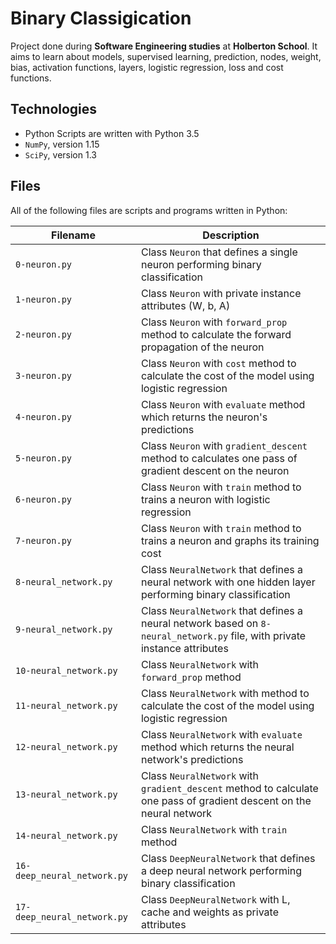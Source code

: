 # Binary Classigication

Project done during **Software Engineering studies** at **Holberton School**. It aims to learn about models, supervised learning, prediction, nodes, weight, bias, activation functions, layers, logistic regression, loss and cost functions.

## Technologies
* Python Scripts are written with Python 3.5
* `NumPy`, version 1.15
* `SciPy`, version 1.3

## Files
All of the following files are scripts and programs written in Python:

| Filename | Description |
| -------- | ----------- |
| `0-neuron.py` | Class `Neuron` that defines a single neuron performing binary classification |
| `1-neuron.py` | Class `Neuron` with private instance attributes (W, b, A) |
| `2-neuron.py` | Class `Neuron` with `forward_prop` method to calculate the forward propagation of the neuron |
| `3-neuron.py` | Class `Neuron` with `cost` method to calculate the cost of the model using logistic regression |
| `4-neuron.py` | Class `Neuron` with `evaluate` method which returns the neuron's predictions |
| `5-neuron.py` | Class `Neuron` with `gradient_descent` method to calculates one pass of gradient descent on the neuron |
| `6-neuron.py` | Class `Neuron` with `train` method to trains a neuron with logistic regression |
| `7-neuron.py` | Class `Neuron` with `train` method to trains a neuron and graphs its training cost |
| `8-neural_network.py` | Class `NeuralNetwork` that defines a neural network with one hidden layer performing binary classification |
| `9-neural_network.py` | Class `NeuralNetwork` that defines a neural network based on `8-neural_network.py` file, with private instance attributes |
| `10-neural_network.py` | Class `NeuralNetwork` with `forward_prop` method |
| `11-neural_network.py` | Class `NeuralNetwork` with method to calculate the cost of the model using logistic regression |
| `12-neural_network.py` | Class `NeuralNetwork` with `evaluate` method which returns the neural network's predictions |
| `13-neural_network.py` | Class `NeuralNetwork` with `gradient_descent` method to calculate one pass of gradient descent on the neural network |
| `14-neural_network.py` | Class `NeuralNetwork` with `train` method |
| `16-deep_neural_network.py` | Class `DeepNeuralNetwork` that defines a deep neural network performing binary classification |
| `17-deep_neural_network.py` | Class `DeepNeuralNetwork` with L, cache and weights as private attributes |
